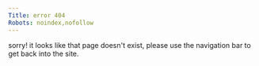 ```yaml
---
Title: error 404
Robots: noindex,nofollow
---
```


sorry! it looks like that page doesn't exist, please use the navigation bar to get back into the site.
